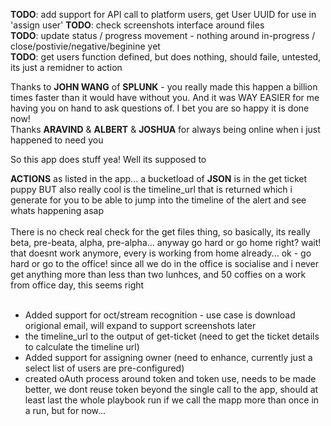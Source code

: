 **TODO**: add support for API call to platform users, get User UUID for use in 'assign user'
**TODO**: check screenshots interface around files<br>
**TODO**: update status / progress movement - nothing around in-progress / close/postivie/negative/beginine yet<br>
**TODO**: get users function defined, but does nothing, should faile, untested, its just a remidner to action

Thanks to **JOHN WANG** of **SPLUNK** - you really made this happen a billion times faster than it would have without you. And it was WAY EASIER for me having you on hand to ask questions of. I bet you are so happy it is done now!<br>
Thanks **ARAVIND** & **ALBERT** & **JOSHUA** for always being online when i just happened to need you<br>

So this app does stuff yea! Well its supposed to<br>

**ACTIONS** as listed in the app... a bucketload of **JSON** is in the get ticket puppy BUT also really cool is the timeline_url that is returned which i generate for you to be able to jump into the timeline of the alert and see whats happening asap<br><br>
There is no check real check for the get files thing, so basically, its really beta, pre-beata, alpha, pre-alpha... anyway go hard or go home right? wait! that doesnt work anymore, every is working from home already... ok - go hard or go to the office! since all we do in the office is socialise and i never get anything more than less than two lunhces, and 50 coffies on a work from office day, this seems right<br><br>

- Added support for oct/stream recognition - use case is download origional email, will expand to support screenshots later<br>
- the timeline_url to the output of get-ticket (need to get the ticket details to calculate the timeline url)<br>
- Added support for assigning owner (need to enhance, currently just a select list of users are pre-configured)<br>
- created oAuth process around token and token use, needs to be made better, we dont reuse token beyond the single call to the app, should at least last the whole playbook run if we call the mapp more than once in a run, but for now...
